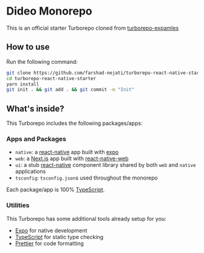 # Dideo Monorepo

This is an official starter Turborepo cloned from [turborepo-expamles](https://github.com/vercel/turbo/tree/main/examples/with-react-native-web)

## How to use

Run the following command:

```sh
git clone https://github.com/farshad-nejati/turborepo-react-native-starter.git
cd turborepo-react-native-starter
yarn install
git init . && git add . && git commit -m "Init"
```

## What's inside?

This Turborepo includes the following packages/apps:

### Apps and Packages

- `native`: a [react-native](https://reactnative.dev/) app built with [expo](https://docs.expo.dev/)
- `web`: a [Next.js](https://nextjs.org/) app built with [react-native-web](https://necolas.github.io/react-native-web/)
- `ui`: a stub [react-native](https://reactnative.dev/) component library shared by both `web` and `native` applications
- `tsconfig`: `tsconfig.json`s used throughout the monorepo

Each package/app is 100% [TypeScript](https://www.typescriptlang.org/).

### Utilities

This Turborepo has some additional tools already setup for you:

- [Expo](https://docs.expo.dev/) for native development
- [TypeScript](https://www.typescriptlang.org/) for static type checking
- [Prettier](https://prettier.io) for code formatting
